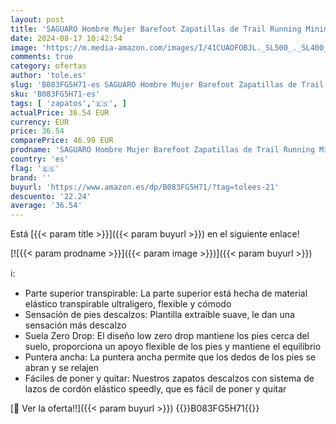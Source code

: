 ```yaml
---
layout: post
title: 'SAGUARO Hombre Mujer Barefoot Zapatillas de Trail Running Minimalistas Zapatillas de Deporte Fitness Zapatos Descalzos para Correr en Montaña Escarpines de Agua  Naranja Zanahoria  38 EU'
date: 2024-08-17 10:42:54
image: 'https://m.media-amazon.com/images/I/41CUAOFOBJL._SL500_._SL400_.jpg'
comments: true
category: ofertas
author: 'tole.es'
slug: 'B083FG5H71-es SAGUARO Hombre Mujer Barefoot Zapatillas de Trail Running...'
sku: 'B083FG5H71-es'
tags: [ 'zapatos','🇪🇸', ]
actualPrice: 36.54 EUR
currency: EUR
price: 36.54
comparePrice: 46.99 EUR
prodname: 'SAGUARO Hombre Mujer Barefoot Zapatillas de Trail Running Minimalistas Zapatillas de Deporte Fitness Zapatos Descalzos para Correr en Montaña Escarpines de Agua  Naranja Zanahoria  38 EU'
country: 'es'
flag: '🇪🇸'
brand: ''
buyurl: 'https://www.amazon.es/dp/B083FG5H71/?tag=tolees-21'
descuento: '22.24'
average: '36.54'
---
```


Está [{{< param title >}}]({{< param buyurl >}}) en el siguiente enlace!

[![{{< param prodname >}}]({{< param image >}})]({{< param buyurl >}})

ℹ️:

- Parte superior transpirable: La parte superior está hecha de material elástico transpirable ultraligero, flexible y cómodo
- Sensación de pies descalzos: Plantilla extraíble suave, le dan una sensación más descalzo
- Suela Zero Drop: El diseño low zero drop mantiene los pies cerca del suelo, proporciona un apoyo flexible de los pies y mantiene el equilibrio
- Puntera ancha: La puntera ancha permite que los dedos de los pies se abran y se relajen
- Fáciles de poner y quitar: Nuestros zapatos descalzos con sistema de lazos de cordón elástico speedly, que es fácil de poner y quitar

[🛒 Ver la oferta!!]({{< param buyurl >}})
{{<world>}}B083FG5H71{{</world>}}
